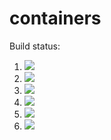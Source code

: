 # containers

Build status:

1. [![](https://github.com/jxviergonzalez/containers/workflows/tests-fibonacci/badge.svg)](https://github.com/jxviergonzalez/containers/actions?query=workflow%3Atests-fibonacci)
1. [![](https://github.com/jxviergonzalez/containers/workflows/tests-range/badge.svg)](https://github.com/jxviergonzalez/containers/actions?query=workflow%3Atests-range)
1. [![](https://github.com/jxviergonzalez/containers/workflows/tests-BST/badge.svg?branch=bst)](https://github.com/jxviergonzalez/containers/actions?query=workflow%3Atests-BST)
1. [![](https://github.com/jxviergonzalez/containers/workflows/tests-BinaryTree/badge.svg?branch=bst)](https://github.com/jxviergonzalez/containers/actions?query=workflow%3Atests-BinaryTree)
1. [![](https://github.com/jxviergonzalez/containers/workflows/tests-AVLTree/badge.svg)](https://github.com/jxviergonzalez/containers/actions?query=workflow%3Atests-AVLTree)
1. [![](https://github.com/jxviergonzalez/containers/workflows/tests-heap/badge.svg)](https://github.com/jxviergonzalez/containers/actions?query=workflow%3Atests-Heap)
